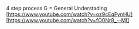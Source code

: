 4 step process 
G = General Understading [https://www.youtube.com/watch?v=oz9cEqFynHU]
[https://www.youtube.com/watch?v=fO0Nr8_--MI]



